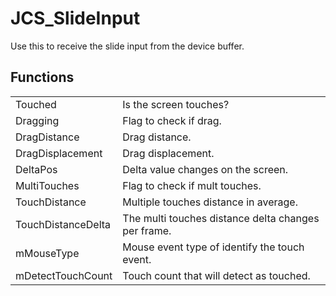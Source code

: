 # JCS_SlideInput

Use this to receive the slide input from the device buffer.

## Functions

<table>
<tr>
<td>Touched</td>
<td>Is the screen touches?</td>
</tr>

<tr>
<td>Dragging</td>
<td>Flag to check if drag.</td>
</tr>

<tr>
<td>DragDistance</td>
<td>Drag distance.</td>
</tr>

<tr>
<td>DragDisplacement</td>
<td>Drag displacement.</td>
</tr>

<tr>
<td>DeltaPos</td>
<td>Delta value changes on the screen.</td>
</tr>

<tr>
<td>MultiTouches</td>
<td>Flag to check if mult touches.</td>
</tr>

<tr>
<td>TouchDistance</td>
<td>Multiple touches distance in average.</td>
</tr>

<tr>
<td>TouchDistanceDelta</td>
<td>The multi touches distance delta changes per frame.</td>
</tr>

<tr>
<td>mMouseType</td>
<td>Mouse event type of identify the touch event.</td>
</tr>

<tr>
<td>mDetectTouchCount</td>
<td>Touch count that will detect as touched.</td>
</tr>
</table>
